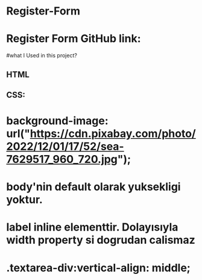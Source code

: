 # Register-Form
# Register Form GitHub link:
#what I Used in this project?
## HTML
## CSS:
  # background-image: url("https://cdn.pixabay.com/photo/2022/12/01/17/52/sea-7629517_960_720.jpg");
  # body'nin default olarak yuksekligi yoktur.
  # label inline elementtir. Dolayısıyla width property si dogrudan calismaz
  # .textarea-div:vertical-align: middle;
